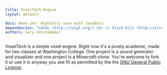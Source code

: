 ```yaml
---
title: VoxelTech Engine
layout: default

docs: None yet! Hopefully soon with JavaDocs.
dependencies: "LWJGL (http://lwjgl.org/) <br /> Slick-Util (http://slick.cokeandcode.com/)"
authors: Gary Fenstamaker
---
```


VoxelTech is a simple voxel engine. Right now it's a purely academic, made for two classes at Washington College. One project is a sound generator and visualizer and one project is a Minecraft-clone. You're welcome to fork it or use it in anyway you see fit as permitted by the the [GNU General Public License](http://www.gnu.org/copyleft/gpl.html "GPL v3").